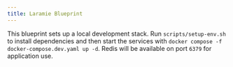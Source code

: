 ```yaml
---
title: Laramie Blueprint
---
```


This blueprint sets up a local development stack. Run
`scripts/setup-env.sh` to install dependencies and then start the
services with `docker compose -f docker-compose.dev.yaml up -d`.
Redis will be available on port `6379` for application use.
